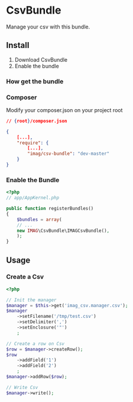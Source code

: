# CsvBundle

Manage your csv with this bundle.

## Install

1. Download CsvBundle
2. Enable the bundle

### How get the bundle

### Composer
Modify your composer.json on your project root

``` json
// {root}/composer.json

{
    [...],
    "require": {
        [...],
        "imag/csv-bundle": "dev-master"
    }
}
```

### Enable the Bundle

``` php
<?php
// app/AppKernel.php

public function registerBundles()
{
    $bundles = array(
    // ...
    new IMAG\CsvBundle\IMAGCsvBundle(),
    );
}
```
## Usage

### Create a Csv

``` php
<?php

// Init the manager
$manager = $this->get('imag_csv.manager.csv');
$manager
    ->setFilename('/tmp/test.csv')
    ->setDelimiter(',')
    ->setEnclosure('"')
    ;

// Create a row on Csv
$row = $manager->createRow();
$row
    ->addField('1')
    ->addField('2')
    ;
$manager->addRow($row);

// Write Csv
$manager->write();

```
